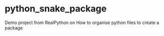 # python_snake_package
Demo project from RealPython on How to organise python files to create a package
